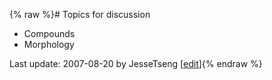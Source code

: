 {% raw %}# Topics for discussion

- Compounds
- Morphology

Last update: 2007-08-20 by JesseTseng [[edit](https://github.com/delph-in/docs/wiki/BerlinTopics/_edit)]{% endraw %}